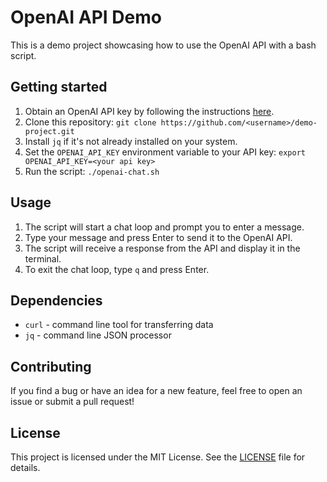 # OpenAI API Demo

This is a demo project showcasing how to use the OpenAI API with a bash script.

## Getting started

1. Obtain an OpenAI API key by following the instructions [here](https://beta.openai.com/docs/quickstart).
2. Clone this repository: `git clone https://github.com/<username>/demo-project.git`
3. Install `jq` if it's not already installed on your system.
4. Set the `OPENAI_API_KEY` environment variable to your API key: `export OPENAI_API_KEY=<your api key>`
5. Run the script: `./openai-chat.sh`

## Usage

1. The script will start a chat loop and prompt you to enter a message.
2. Type your message and press Enter to send it to the OpenAI API.
3. The script will receive a response from the API and display it in the terminal.
4. To exit the chat loop, type `q` and press Enter.

## Dependencies

- `curl` - command line tool for transferring data
- `jq` - command line JSON processor

## Contributing

If you find a bug or have an idea for a new feature, feel free to open an issue or submit a pull request!

## License

This project is licensed under the MIT License. See the [LICENSE](LICENSE) file for details.
